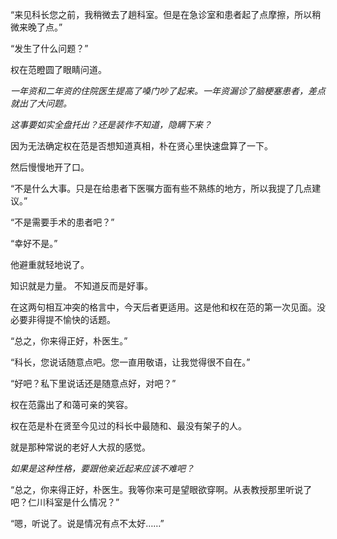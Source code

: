 “来见科长您之前，我稍微去了趟科室。但是在急诊室和患者起了点摩擦，所以稍微来晚了点。”

“发生了什么问题？”

权在范瞪圆了眼睛问道。

*一年资和二年资的住院医生提高了嗓门吵了起来。一年资漏诊了脑梗塞患者，差点就出了大问题。*

*这事要如实全盘托出？还是装作不知道，隐瞒下来？*

因为无法确定权在范是否想知道真相，朴在贤心里快速盘算了一下。

然后慢慢地开了口。

“不是什么大事。只是在给患者下医嘱方面有些不熟练的地方，所以我提了几点建议。”

“不是需要手术的患者吧？”

“幸好不是。”

他避重就轻地说了。

知识就是力量。
不知道反而是好事。

在这两句相互冲突的格言中，今天后者更适用。这是他和权在范的第一次见面。没必要非得提不愉快的话题。

“总之，你来得正好，朴医生。”

“科长，您说话随意点吧。您一直用敬语，让我觉得很不自在。”

“好吧？私下里说话还是随意点好，对吧？”

权在范露出了和蔼可亲的笑容。

权在范是朴在贤至今见过的科长中最随和、最没有架子的人。

就是那种常说的老好人大叔的感觉。

*如果是这种性格，要跟他亲近起来应该不难吧？*

“总之，你来得正好，朴医生。我等你来可是望眼欲穿啊。从表教授那里听说了吧？仁川科室是什么情况？”

“嗯，听说了。说是情况有点不太好……”